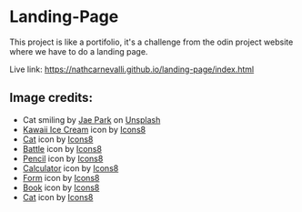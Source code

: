 # Landing-Page

This project is like a portifolio, it's a challenge from the odin project website where we have to do a landing page.

Live link: https://nathcarnevalli.github.io/landing-page/index.html

<h2>Image credits:</h2>

<ul>
  <li>Cat smiling by <a href="https://unsplash.com/@jaehunpark?utm_source=unsplash&utm_medium=referral&utm_content=creditCopyText">Jae Park</a> on <a href="https://unsplash.com/pt-br/fotografias/7GX5aICb5i4?utm_source=unsplash&utm_medium=referral&utm_content=creditCopyText">Unsplash</a></li>
  <li><a target="_blank" href="https://icons8.com/icon/LvRSJTVPhzox/kawaii-ice-cream">Kawaii Ice Cream</a> icon by <a target="_blank" href="https://icons8.com">Icons8</a></li>
  <li><a target="_blank" href="https://icons8.com/icon/M4ppv06Qy3Kt/cat">Cat</a> icon by <a target="_blank" href="https://icons8.com">Icons8</a></li>
  <li><a target="_blank" href="https://icons8.com/icon/esynMOoCA22o/battle">Battle</a> icon by <a target="_blank" href="https://icons8.com">Icons8</a></li>
  <li><a target="_blank" href="https://icons8.com/icon/11737/pencil">Pencil</a> icon by <a target="_blank" href="https://icons8.com">Icons8</a></li>
  <li><a target="_blank" href="https://icons8.com/icon/6gwMy8qlY6nG/calculator">Calculator</a> icon by <a target="_blank" href="https://icons8.com">Icons8</a></li>
  <li><a target="_blank" href="https://icons8.com/icon/40886/test">Form</a> icon by <a target="_blank" href="https://icons8.com">Icons8</a></li>
  <li><a target="_blank" href="https://icons8.com/icon/42763/book">Book</a> icon by <a target="_blank" href="https://icons8.com">Icons8</a></li>
  <li><a target="_blank" href="https://icons8.com/icon/121371/cat">Cat</a> icon by <a target="_blank" href="https://icons8.com">Icons8</a></li>
</ul>
